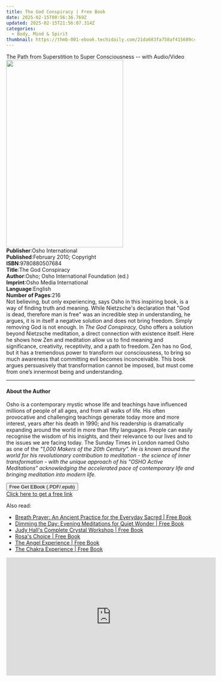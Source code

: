```yaml
---
title: The God Conspiracy | Free Book
date: 2025-02-15T00:56:36.769Z
updated: 2025-02-15T21:56:07.314Z
categories:
  - Body, Mind & Spirit
thumbnail: https://thmb-001-ebook.techidaily.com/21da683fa758af415689ccb389a3025dfdc34d57bbc350c6139709217508fb8e.jpg
---
```

<main id="book-container">
  <div class="flex flex-col">
    <div class="book-brief flex-1 py-6 px-4 sm:p-6 md:py-10 md:px-8">
      <!-- brief-->
      <div class="book-brief-main">
        The Path from Superstition to Super Consciousness -- with Audio/Video
      </div>
    </div>
    <div
      class="book-meta-info flex-1 grid gap-4 col-start-1 col-end-3 row-start-1 sm:mb-6 sm:grid-cols-4 lg:gap-6 lg:col-start-2 lg:row-end-6 lg:row-span-6 lg:mb-0"
    >
      <div
        class="book-meta-info-left place-content-center mt-4 p-4 text-sm leading-6 col-start-2 col-span-2 dark:text-slate-400"
      >
        <img
          class="w-full h-500 object-cover rounded-lg sm:h-255 sm:col-span-2 lg:col-span-full"
          src="https://img-001-ebook.techidaily.com/272ca9fd3c06d7ac481cc1128f903c79e6e599b9d9aa9f2ba1853921b1e60928.jpg"
          alt=""
          width="312"
          height="500"
        />
      </div>
      <div
        class="book-meta-info-right mt-2 col-start-1 row-start-2 col-span-3 self-center"
      >
        <!-- meta data  -->
        <div class="flex flex-col px-4 md:px-8">
          <div class="flex-1">
            <strong>Publisher</strong>:<span class="px-2"
              >Osho International</span
            >
          </div>
          <div class="flex-1">
            <strong>Published</strong>:<span class="px-2"
              >February 2010; Copyright</span
            >
          </div>
          <div class="flex-1">
            <strong>ISBN</strong>:<span class="px-2">9780880507684</span>
          </div>
          <div class="flex-1">
            <strong>Title</strong>:<span class="px-2">The God Conspiracy</span>
          </div>
          <div class="flex-1">
            <strong>Author</strong>:<span class="px-2"
              >Osho; Osho International Foundation (ed.)</span
            >
          </div>
          <div class="flex-1">
            <strong>Imprint</strong>:<span class="px-2"
              >Osho Media International</span
            >
          </div>
          <div class="flex-1">
            <strong>Language</strong>:<span class="px-2">English</span>
          </div>
          <div class="flex-1">
            <strong>Number of Pages</strong>:<span class="px-2">216</span>
          </div>
        </div>
      </div>
    </div>
    <div class="book-description flex-1 py-6 px-4 sm:p-6 md:py-10 md:px-8">
      <div class="book-description-main">
        <div accordion-content="" id="description">
          Not believing, but only experiencing, says Osho in this inspiring
          book, is a way of finding truth and meaning. While Nietzsche's
          declaration that "God is dead, therefore man is free" was an
          incredible step in understanding, he argues, it is in itself a
          negative solution and does not bring freedom. Simply removing God is
          not enough. In <i>The God Conspiracy,</i> Osho offers a&nbsp;solution
          beyond&nbsp;Nietzsche meditation, a direct connection with existence
          itself. Here he shows how Zen and meditation allow us to find meaning
          and significance, creativity, receptivity, and a path to freedom. Zen
          has no God, but it has a tremendous power to transform our
          consciousness, to bring so much awareness that committing evil becomes
          inconceivable. This book argues persuasively that transformation
          cannot be imposed, but must come from one’s innermost being and
          understanding.
        </div>
      </div>
    </div>
    <div class="book-excerpts flex-1 py-6 px-4 sm:p-6 md:py-10 md:px-8">
      <!-- excerpts-->
      <div class="book-excerpts-main">
        <hr />
        <h4 class="placeholder placeholder-heading">
          <span>About the Author</span>
        </h4>
        <p>
          Osho is a contemporary mystic whose life and teachings have influenced
          millions of people of all ages, and from all walks of life. His often
          provocative and challenging teachings generate today more and more
          interest, years after his death in 1990; and his readership is
          dramatically expanding around the world in more than fifty languages.
          People can easily recognise the wisdom of his insights, and their
          relevance to our lives and to the issues we are facing today. The
          Sunday Times in London named Osho as one of the
          <i
            >"1,000 Makers of the 20th Century"<i
              >. He is known around the world for his revolutionary contribution
              to meditation - the science of inner transformation - with the
              unique approach of his "OSHO Active Meditations" acknowledging the
              accelerated pace of contemporary life and bringing meditation into
              modern life.</i
            ></i
          >
        </p>
      </div>
    </div>
    <div
      class="book-about-author flex-1 py-6 px-4 sm:p-6 md:py-10 md:px-8"
    ></div>
    <div class="book-free-get flex-1 py-6 px-4 sm:p-6 md:py-10 md:px-8">
      <button
        id="btn-free-get"
        class="bg-blue-500 hover:bg-blue-700 text-white font-bold py-2 px-4 rounded"
      >
        Free Get EBook (.PDF/.epub)
      </button>
      <div id="countdown-display" class="px-2 text-lg mt-2"></div>
      <a
        id="free-link"
        class="hidden bg-blue-500 hover:bg-blue-700 text-white font-bold py-2 px-4 rounded"
        href="https://www.ebooks.com/en-us/book/96476457/the-god-conspiracy/osho/"
        target="_blank"
        >Click here to get a free link</a
      >
    </div>
    <script>
      let countdownTime = 0;
      let countdownInterval = null;
      document
        .getElementById('btn-free-get')
        .addEventListener('click', startCountdown);
      function startCountdown() {
        countdownTime = new Date().getTime() + 60000 * 3;
        countdownInterval = setInterval(updateCountdown, 1000);
        document.getElementById('btn-free-get').disabled = true;
        document
          .getElementById('btn-free-get')
          .classList.add('bg-gray-500', 'cursor-not-allowed');
      }
      function updateCountdown() {
        let currentTime = new Date().getTime();
        let timeLeft = countdownTime - currentTime;
        let secondsLeft = Math.floor(timeLeft / 1000);
        document.getElementById('countdown-display').innerHTML =
          `Remaining time: ${secondsLeft} seconds.`;
        if (secondsLeft <= 0) {
          clearInterval(countdownInterval);
          document.getElementById('btn-free-get').classList.add('hidden');
          document.getElementById('free-link').classList.remove('hidden');
          document.getElementById('countdown-display').innerHTML = '';
        }
      }
    </script>
  </div>
</main>

<ins class="adsbygoogle"
      style="display:block"
      data-ad-client="ca-pub-7571918770474297"
      data-ad-slot="8358498916"
      data-ad-format="auto"
      data-full-width-responsive="true"></ins>
    

<span class="atpl-alsoreadstyle">Also read:</span>
<div><ul>
<li><a href="https://novels-ebooks.techidaily.com/210221021-9781506470689-breath-prayer-an-ancient-practice-for-the-everyday-sacred/"><u>Breath Prayer: An Ancient Practice for the Everyday Sacred | Free Book</u></a></li>
<li><a href="https://novels-ebooks.techidaily.com/210221023-9781506471204-dimming-the-day-evening-meditations-for-quiet-wonder/"><u>Dimming the Day: Evening Meditations for Quiet Wonder | Free Book</u></a></li>
<li><a href="https://novels-ebooks.techidaily.com/210221720-9781841815053-judy-halls-complete-crystal-workshop/"><u>Judy Hall's Complete Crystal Workshop | Free Book</u></a></li>
<li><a href="https://novels-ebooks.techidaily.com/210221081-9781913590185-rosas-choice/"><u>Rosa's Choice | Free Book</u></a></li>
<li><a href="https://novels-ebooks.techidaily.com/210221722-9780753734735-the-angel-experience/"><u>The Angel Experience | Free Book</u></a></li>
<li><a href="https://novels-ebooks.techidaily.com/210221717-9780753734742-the-chakra-experience/"><u>The Chakra Experience | Free Book</u></a></li>
</ul></div>

<!-- affiliate ads begin -->
<iframe width="560" height="315" src="https://www.youtube.com/embed/C3cJe7Wgn6I?si=EckDFML-VJ_2sYz8" title="YouTube video player" frameborder="0" allow="accelerometer; autoplay; clipboard-write; encrypted-media; gyroscope; picture-in-picture; web-share" referrerpolicy="strict-origin-when-cross-origin" allowfullscreen></iframe>
<!-- affiliate ads end -->

